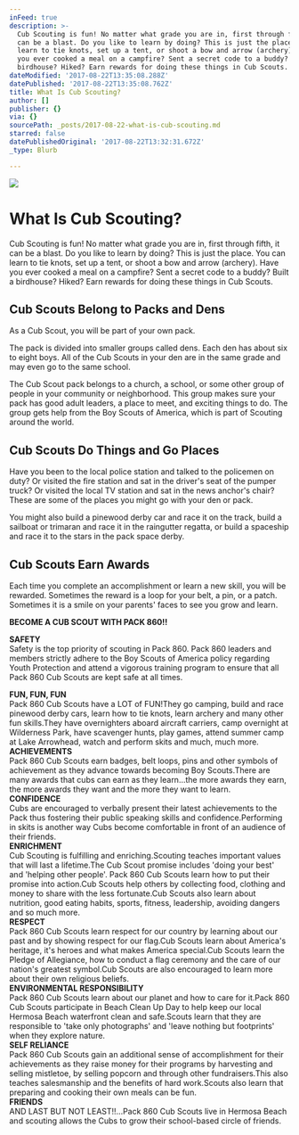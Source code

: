 ```yaml
---
inFeed: true
description: >-
  Cub Scouting is fun! No matter what grade you are in, first through fifth, it
  can be a blast. Do you like to learn by doing? This is just the place. You can
  learn to tie knots, set up a tent, or shoot a bow and arrow (archery). Have
  you ever cooked a meal on a campfire? Sent a secret code to a buddy? Built a
  birdhouse? Hiked? Earn rewards for doing these things in Cub Scouts.
dateModified: '2017-08-22T13:35:08.288Z'
datePublished: '2017-08-22T13:35:08.762Z'
title: What Is Cub Scouting?
author: []
publisher: {}
via: {}
sourcePath: _posts/2017-08-22-what-is-cub-scouting.md
starred: false
datePublishedOriginal: '2017-08-22T13:32:31.672Z'
_type: Blurb

---
```

![](https://the-grid-user-content.s3-us-west-2.amazonaws.com/e1befe23-653f-424e-863e-e095d07435f1.jpg)

# What Is Cub Scouting?

Cub Scouting is fun! No matter what grade you are in, first through fifth, it can be a blast. Do you like to learn by doing? This is just the place. You can learn to tie knots, set up a tent, or shoot a bow and arrow (archery). Have you ever cooked a meal on a campfire? Sent a secret code to a buddy? Built a birdhouse? Hiked? Earn rewards for doing these things in Cub Scouts.

## Cub Scouts Belong to Packs and Dens

As a Cub Scout, you will be part of your own pack.

The pack is divided into smaller groups called dens. Each den has about six to eight boys. All of the Cub Scouts in your den are in the same grade and may even go to the same school.

The Cub Scout pack belongs to a church, a school, or some other group of people in your community or neighborhood. This group makes sure your pack has good adult leaders, a place to meet, and exciting things to do. The group gets help from the Boy Scouts of America, which is part of Scouting around the world.

## Cub Scouts Do Things and Go Places

Have you been to the local police station and talked to the policemen on duty? Or visited the fire station and sat in the driver's seat of the pumper truck? Or visited the local TV station and sat in the news anchor's chair? These are some of the places you might go with your den or pack.

You might also build a pinewood derby car and race it on the track, build a sailboat or trimaran and race it in the raingutter regatta, or build a spaceship and race it to the stars in the pack space derby.

## Cub Scouts Earn Awards

Each time you complete an accomplishment or learn a new skill, you will be rewarded. Sometimes the reward is a loop for your belt, a pin, or a patch. Sometimes it is a smile on your parents' faces to see you grow and learn.

**BECOME A CUB SCOUT WITH PACK 860!!**

**SAFETY**  
Safety is the top priority of scouting in Pack 860\. Pack 860 leaders and members strictly adhere to the Boy Scouts of America policy regarding Youth Protection and attend a vigorous training program to ensure that all Pack 860 Cub Scouts are kept safe at all times.

**FUN, FUN, FUN**  
Pack 860 Cub Scouts have a LOT of FUN!They go camping, build and race pinewood derby cars, learn how to tie knots, learn archery and many other fun skills.They have overnighters aboard aircraft carriers, camp overnight at Wilderness Park, have scavenger hunts, play games, attend summer camp at Lake Arrowhead, watch and perform skits and much, much more.  
**ACHIEVEMENTS**  
Pack 860 Cub Scouts earn badges, belt loops, pins and other symbols of achievement as they advance towards becoming Boy Scouts.There are many awards that cubs can earn as they learn...the more awards they earn, the more awards they want and the more they want to learn.  
**CONFIDENCE**  
Cubs are encouraged to verbally present their latest achievements to the Pack thus fostering their public speaking skills and confidence.Performing in skits is another way Cubs become comfortable in front of an audience of their friends.  
**ENRICHMENT**  
Cub Scouting is fulfilling and enriching.Scouting teaches important values that will last a lifetime.The Cub Scout promise includes 'doing your best' and 'helping other people'. Pack 860 Cub Scouts learn how to put their promise into action.Cub Scouts help others by collecting food, clothing and money to share with the less fortunate.Cub Scouts also learn about nutrition, good eating habits, sports, fitness, leadership, avoiding dangers and so much more.  
**RESPECT**  
Pack 860 Cub Scouts learn respect for our country by learning about our past and by showing respect for our flag.Cub Scouts learn about America's heritage, it's heroes and what makes America special.Cub Scouts learn the Pledge of Allegiance, how to conduct a flag ceremony and the care of our nation's greatest symbol.Cub Scouts are also encouraged to learn more about their own religious beliefs.  
**ENVIRONMENTAL RESPONSIBILITY**  
Pack 860 Cub Scouts learn about our planet and how to care for it.Pack 860 Cub Scouts participate in Beach Clean Up Day to help keep our local Hermosa Beach waterfront clean and safe.Scouts learn that they are responsible to 'take only photographs' and 'leave nothing but footprints' when they explore nature.  
**SELF RELIANCE**  
Pack 860 Cub Scouts gain an additional sense of accomplishment for their achievements as they raise money for their programs by harvesting and selling mistletoe, by selling popcorn and through other fundraisers.This also teaches salesmanship and the benefits of hard work.Scouts also learn that preparing and cooking their own meals can be fun.  
**FRIENDS**  
AND LAST BUT NOT LEAST!!...Pack 860 Cub Scouts live in Hermosa Beach and scouting allows the Cubs to grow their school-based circle of friends.